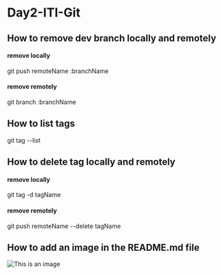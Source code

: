# Day2-ITI-Git

## How to remove dev branch locally and remotely
#### remove locally
git push remoteName :branchName
#### remove remotely
git branch :branchName

## How to list tags
git tag --list

## How to delete tag locally and remotely
#### remove locally
git tag -d tagName
#### remove remotely
git push remoteName --delete tagName

## How to add an image in the README.md file
![This is an image](D:\ITI\VersionControl\Day2\lab\Day2-ITI-Git\git-logo.png)
